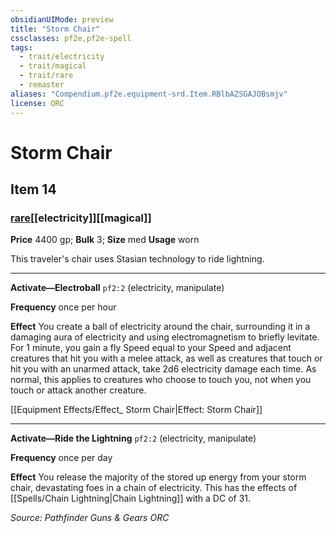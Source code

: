```yaml
---
obsidianUIMode: preview
title: "Storm Chair"
cssclasses: pf2e,pf2e-spell
tags:
  - trait/electricity
  - trait/magical
  - trait/rare
  - remaster
aliases: "Compendium.pf2e.equipment-srd.Item.RBlbAZSGAJOBsmjv"
license: ORC
---
```

# Storm Chair
## Item 14
### [rare](rare "Rare Rarity Trait")[[electricity]][[magical]]


**Price** 4400 gp; 
**Bulk** 3; **Size** med
**Usage** worn

This traveler's chair uses Stasian technology to ride lightning.

* * *

**Activate—Electroball** `pf2:2` (electricity, manipulate)

**Frequency** once per hour

**Effect** You create a ball of electricity around the chair, surrounding it in a damaging aura of electricity and using electromagnetism to briefly levitate. For 1 minute, you gain a fly Speed equal to your Speed and adjacent creatures that hit you with a melee attack, as well as creatures that touch or hit you with an unarmed attack, take 2d6 electricity damage each time. As normal, this applies to creatures who choose to touch you, not when you touch or attack another creature.

[[Equipment Effects/Effect_ Storm Chair|Effect: Storm Chair]]

* * *

**Activate—Ride the Lightning** `pf2:2` (electricity, manipulate)

**Frequency** once per day

**Effect** You release the majority of the stored up energy from your storm chair, devastating foes in a chain of electricity. This has the effects of [[Spells/Chain Lightning|Chain Lightning]] with a DC of 31.

*Source: Pathfinder Guns & Gears*
*ORC*